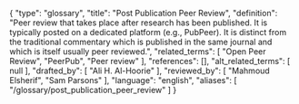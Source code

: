 {
    "type": "glossary",
    "title": "Post Publication Peer Review",
    "definition": "Peer review that takes place after research has been published. It is typically posted on a dedicated platform (e.g., PubPeer). It is distinct from the traditional commentary which is published in the same journal and which is itself usually peer reviewed.",
    "related_terms": [
        "Open Peer Review",
        "PeerPub",
        "Peer review"
    ],
    "references": [],
    "alt_related_terms": [
        null
    ],
    "drafted_by": [
        "Ali H. Al-Hoorie"
    ],
    "reviewed_by": [
        "Mahmoud Elsherif",
        "Sam Parsons"
    ],
    "language": "english",
    "aliases": [
        "/glossary/post_publication_peer_review"
    ]
}